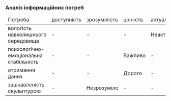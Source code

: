 ### Аналіз інформаційних потреб

<table>
     <thead>
           <tr>
               <td>Потреба</td>
               <td>доступність</td>
               <td>зрозумілість</td>
               <td>цінність</td>
               <td>актуальність</td>
           </tr>
     </thead>
     <tr>
           <td>вологість навколишнього середовища</td>
           <td>-</td>
           <td>-</td>
           <td>-</td>
           <td>Неактуально</td>
     </tr>
     <tr>
           <td>психологічно-емоціональна стабільність</td>
           <td>-</td>
           <td>-</td>
           <td>Важливо</td>
           <td>-</td>
     </tr>
     <tr>
           <td>отримання даних</td>
           <td>-</td>
           <td>-</td>
           <td>Дорого</td>
           <td>-</td>
     </tr>
     <tr>
           <td>зацікавленість скульптурою</td>
           <td>-</td>
           <td>Незрозуміло</td>
           <td>-</td>
           <td>-</td>
     </tr>
